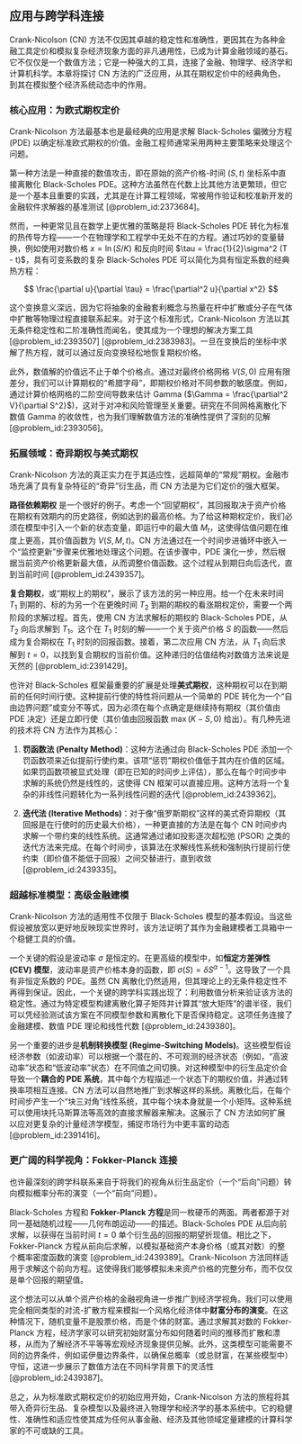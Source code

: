 ## 应用与跨学科连接

Crank-Nicolson (CN) 方法不仅因其卓越的稳定性和准确性，更因其在为各种金融工具定价和模拟复杂经济现象方面的非凡通用性，已成为计算金融领域的基石。它不仅仅是一个数值方法；它是一种强大的工具，连接了金融、物理学、经济学和计算机科学。本章将探讨 CN 方法的广泛应用，从其在期权定价中的经典角色，到其在模拟整个经济系统动态中的作用。

### 核心应用：为欧式期权定价

Crank-Nicolson 方法最基本也是最经典的应用是求解 Black-Scholes 偏微分方程 (PDE) 以确定标准欧式期权的价值。金融工程师通常采用两种主要策略来处理这个问题。

第一种方法是一种直接的数值攻击，即在原始的资产价格-时间 $(S, t)$ 坐标系中直接离散化 Black-Scholes PDE。这种方法虽然在代数上比其他方法更繁琐，但它是一个基本且重要的实践，尤其是在计算工程领域，常被用作验证和校准新开发的金融软件求解器的基准测试 [@problem_id:2373684]。

然而，一种更常见且在数学上更优雅的策略是将 Black-Scholes PDE 转化为标准的热传导方程——一个在物理学和工程学中无处不在的方程。通过巧妙的变量替换，例如使用对数价格 $x = \ln(S/K)$ 和反向时间 $\tau = \frac{1}{2}\sigma^2 (T - t)$，具有可变系数的复杂 Black-Scholes PDE 可以简化为具有恒定系数的经典热方程：

$$
\frac{\partial u}{\partial \tau} = \frac{\partial^2 u}{\partial x^2}
$$

这个变换意义深远，因为它将抽象的金融套利概念与热量在杆中扩散或分子在气体中扩散等物理过程直接联系起来。对于这个标准形式，Crank-Nicolson 方法以其无条件稳定性和二阶准确性而闻名，使其成为一个理想的解决方案工具 [@problem_id:2393507] [@problem_id:2383983]。一旦在变换后的坐标中求解了热方程，就可以通过反向变换轻松地恢复期权价格。

此外，数值解的价值远不止于单个价格点。通过对最终价格网格 $V(S,0)$ 应用有限差分，我们可以计算期权的“希腊字母”，即期权价格对不同参数的敏感度。例如，通过计算价格网格的二阶空间导数来估计 Gamma ($\Gamma = \frac{\partial^2 V}{\partial S^2}$)，这对于对冲和风险管理至关重要。研究在不同网格离散化下数值 Gamma 的收敛性，也为我们理解数值方法的准确性提供了深刻的见解 [@problem_id:2393056]。

### 拓展领域：奇异期权与美式期权

Crank-Nicolson 方法的真正实力在于其适应性，远超简单的“常规”期权。金融市场充满了具有复杂特征的“奇异”衍生品，而 CN 方法是为它们定价的强大框架。

**路径依赖期权** 是一个很好的例子。考虑一个“回望期权”，其回报取决于资产价格在期权有效期内的历史路径，例如达到的最高价格。为了给这种期权定价，我们必须在模型中引入一个新的状态变量，即运行中的最大值 $M_t$，这使得估值问题在维度上更高，其价值函数为 $V(S, M, t)$。CN 方法通过在一个时间步进循环中嵌入一个“监控更新”步骤来优雅地处理这个问题。在该步骤中，PDE 演化一步，然后根据当前资产价格更新最大值，从而调整价值函数。这个过程从到期日向后迭代，直到当前时间 [@problem_id:2439357]。

**复合期权**，或“期权上的期权”，展示了该方法的另一种应用。给一个在未来时间 $T_1$ 到期的、标的为另一个在更晚时间 $T_2$ 到期的期权的看涨期权定价，需要一个两阶段的求解过程。首先，使用 CN 方法求解标的期权的 Black-Scholes PDE，从 $T_2$ 向后求解到 $T_1$。这个在 $T_1$ 时刻的解——一个关于资产价格 $S$ 的函数——然后成为复合期权在 $T_1$ 时刻的回报函数。接着，第二次应用 CN 方法，从 $T_1$ 向后求解到 $t=0$，以找到复合期权的当前价值。这种递归的估值结构对数值方法来说是天然的 [@problem_id:2391429]。

也许对 Black-Scholes 框架最重要的扩展是处理**美式期权**，这种期权可以在到期前的任何时间行使。这种提前行使的特性将问题从一个简单的 PDE 转化为一个“自由边界问题”或变分不等式，因为必须在每个点确定是继续持有期权（其价值由 PDE 决定）还是立即行使（其价值由回报函数 $\max(K-S, 0)$ 给出）。有几种先进的技术将 CN 方法作为其核心：

1.  **罚函数法 (Penalty Method)**：这种方法通过向 Black-Scholes PDE 添加一个罚函数项来近似提前行使约束。该项“惩罚”期权价值低于其内在价值的区域。如果罚函数项被显式处理（即在已知的时间步上评估），那么在每个时间步中求解的系统仍然是线性的，这使得 CN 框架可以直接应用。这种方法将一个复杂的非线性问题转化为一系列线性问题的迭代 [@problem_id:2439362]。

2.  **迭代法 (Iterative Methods)**：对于像“俄罗斯期权”这样的美式奇异期权（其回报是在行使时的历史最大价格），一种更直接的方法是在每个 CN 时间步内求解一个带约束的线性系统。这通常通过诸如投影逐次超松弛 (PSOR) 之类的迭代方法来完成。在每个时间步，该算法在求解线性系统和强制执行提前行使约束（即价值不能低于回报）之间交替进行，直到收敛 [@problem_id:2439335]。

### 超越标准模型：高级金融建模

Crank-Nicolson 方法的适用性不仅限于 Black-Scholes 模型的基本假设。当这些假设被放宽以更好地反映现实世界时，该方法证明了其作为金融建模者工具箱中一个稳健工具的价值。

一个关键的假设是波动率 $\sigma$ 是恒定的。在更高级的模型中，如**恒定方差弹性 (CEV) 模型**，波动率是资产价格本身的函数，即 $\sigma(S) = \delta S^{\alpha-1}$。这导致了一个具有非恒定系数的 PDE。虽然 CN 离散化仍然适用，但其理论上的无条件稳定性不再得到保证。因此，一个关键的跨学科实践出现了：利用数值分析来验证该方法的稳定性。通过为特定模型构建离散化算子矩阵并计算其“放大矩阵”的谱半径，我们可以凭经验测试该方案在不同模型参数和离散化下是否保持稳定。这项任务连接了金融建模、数值 PDE 理论和线性代数 [@problem_id:2439380]。

另一个重要的进步是**机制转换模型 (Regime-Switching Models)**。这些模型假设经济参数（如波动率）可以根据一个潜在的、不可观测的经济状态（例如，“高波动率”状态和“低波动率”状态）在不同值之间切换。对这种模型中的衍生品定价会导致一个**耦合的 PDE 系统**，其中每个方程描述一个状态下的期权价值，并通过转换率项相互连接。CN 方法可以自然地推广到求解这样的系统。离散化后，在每个时间步产生一个“块三对角”线性系统，其中每个块本身就是一个小矩阵。这种系统可以使用块托马斯算法等高效的直接求解器来解决。这展示了 CN 方法如何扩展以应对更复杂的计量经济学模型，捕捉市场行为中更丰富的动态 [@problem_id:2391416]。

### 更广阔的科学视角：Fokker-Planck 连接

也许最深刻的跨学科联系来自于将我们的视角从衍生品定价（一个“后向”问题）转向模拟概率分布的演变（一个“前向”问题）。

Black-Scholes 方程和 **Fokker-Planck 方程**是同一枚硬币的两面。两者都源于对同一基础随机过程——几何布朗运动——的描述。Black-Scholes PDE 从后向前求解，以获得在当前时间 $t=0$ 单个衍生品的回报的期望折现值。相比之下，Fokker-Planck 方程从前向后求解，以模拟基础资产本身价格（或其对数）的整个概率密度函数的演变 [@problem_id:2439389]。Crank-Nicolson 方法同样适用于求解这个前向方程。这使得我们能够模拟未来资产价格的完整分布，而不仅仅是单个回报的期望值。

这个想法可以从单个资产价格的金融视角进一步推广到经济学视角。我们可以使用完全相同类型的对流-扩散方程来模拟一个风格化经济体中**财富分布的演变**。在这种情况下，随机变量不是股票价格，而是个体的财富。通过求解其对数的 Fokker-Planck 方程，经济学家可以研究初始财富分布如何随着时间的推移而扩散和漂移，从而为了解经济不平等等宏观经济现象提供见解。此外，这类模型可能需要不同的边界条件，例如诺伊曼边界条件，以确保总概率（或总财富，在某些模型中）守恒，这进一步展示了数值方法在不同科学背景下的灵活性 [@problem_id:2439387]。

总之，从为标准欧式期权定价的初始应用开始，Crank-Nicolson 方法的旅程将其带入奇异衍生品、复杂模型以及最终进入物理学和经济学的基本系统中。它的稳健性、准确性和适应性使其成为任何从事金融、经济及其他领域定量建模的计算科学家的不可或缺的工具。